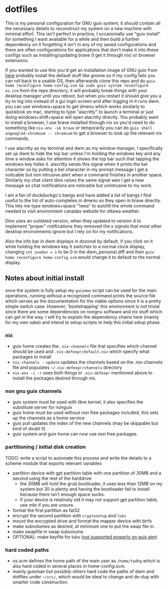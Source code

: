 # dotfiles

This is my personal configuration for GNU guix system, it should contain all the necessary details to reconstruct my system
on a new machine with minimal effort. This isn't perfect in practice, I occasionally use "guix install" for something I want available for a while and then build a further dependency on it forgetting it isn't in any of my saved configurations
and there are often configurations for applications that don't make it into these configs such as installing/updating brave (I get it through nix) or browser extensions. 

If you wanted to use this you'd get an installation image of GNU guix from [here][1] probably install the default stuff like gnome so if my config fails you can roll back to a usable OS, then afterwards clone this repo and do `guix home reconfigure home-config.scm && sudo guix system reconfigure os.scm` from the repo directory, it will probably break things with your desktop manager until you reboot, but when you restart it should give you a tty to log into instead of a gui login screen and after logging in it runs dwm. you can use windows+space to get dmenu which works similarly to quicklook on mac, starting to type "alacritty" to launch a terminal or just doing windows+shift+space will open alacritty directly. You probably want to install a browser, I use brave installed through nix so you'd need to do something like `nix-env -iA brave` or temporarily you can do `guix shell ungoogled-chromium -- chromium` to get a browser to look up the relevant nix commands.

[1]: https://guix.gnu.org/en/download/

I use alacritty as my terminal and dwm as my window manager, I specifically set up dwm to hide the top bar unless I'm holding the windows key and any time a window asks for attention it shows the top bar such that tapping the windows key hides it. alacritty sends this signal when it prints the bel character so by putting a bel character in my prompt message I get a noticable but non intrusive alert when a command finishes in another space. Similarly my chat client dino raises the same signal wen I get a new message so chat notifications are noticable but unintrusive to my work.

I am a fan of duckduckgo's bangs and have added a list of bangs I find useful to the list of auto-completes in dmenu so they open in brave directly. This lets me type windows+space "!wea" to autofill the whole command needed to visit environment canadas website for ottawa weather.

Dino uses an outdated version, when they updated to version 4 to implement "proper" notifications they removed the x signals that most other desktop environments ignore but I rely on for my notifications.

Also the info bar in dwm displays in dozonal by default, if you click on it while holding the windows key it switches to a normal clock display, changing `int usedoz = 1` to be 0 in the dwm\_personal.diff and then `guix home reconfigure home-config.scm` would change it to default to the normal display.


## Notes about initial install

once the system is fully setup my `guixman` script can be used for the main operations, running without a recognized command prints the source file which serves as the documentation for the viable options since it is a pretty simple switch case. However, 'bootstrapping' this environment is not trivial since there are some dependencies on nongnu software and nix stuff which can get in the way. I will try to explain the dependency chains here (mainly for my own sake) and intend to setup scripts to help this initial setup phase.

### nix
- guix home creates the `.nix-channels` file that specifies which channel should be used and `.nix-defexpr/default.nix` which specify what packages to install
- `nix-channels --update` updates the channels based on the .nix-channels file and populates `~/.nix-defexpr/channels` directory
- `nix-env -i -r` uses both things in `.nix-defexpr` mentioned above to install the packages desired through nix.

### non gnu guix channels

- guix system must be used with libre kernel, it also specifies the substitute server for nonguix
- guix home must be used without non free packages included, this sets up the channels as a home service
- guix pull updates the index of the new channels (may be skippable but kind of doubt it)
- guix system and guix home can now use non free packages.

### partitioning / initial disk creation

TODO: write a script to automate this process and write the details to a scheme module that exports relevant variables

- partition device with gpt partition table with one partition of 30MB and a second using the rest of the harddrive
  - the 30MB will hold the grub bootloader, it uses less than 12MB on my system but 30 is plenty and having the bootloader fail to install because there isn't enough space sucks.
  - if your device is relatively old it may not support gpt partition table, use mbr if you are unsure.
- format the first partition as fat32
- encrypt the second partition with `cryptosetup` and `luks`
- mount the encrypted drive and format the mapper device with btrfs
- make subvolumes as desired, at minimum one to put the swap file in.
- make swapfile in swap subvolume
- OPTIONAL: make keyfile for luks ([not supported properly on guix atm][luks-mapped-device-with-options])

[luks-mapped-device-with-options]: https://issues.guix.gnu.org/70826

### hard coded paths

- os.scm defines the home path of the main user as `/home/tadhg` which is also hard coded in several places in home-config.scm.
- mainly guixman but possibly others hard code the paths of dwm and dotfiles under `~/src/`, which would be ideal to change and de-dup with smarter code construction.